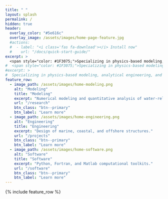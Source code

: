 ```yaml
---
title: " "
layout: splash
permalink: /
hidden: true
header:
  overlay_color: "#5e616c"
  overlay_image: /assets/images/home-page-feature.jpg
  #actions:
  #  - label: "<i class='fas fa-download'></i> Install now"
  #    url: "/docs/quick-start-guide/"
excerpt: >
  <span style="color: #1F3075;">Specializing in physics-based modeling,<br />analytical engineering, and software development<br />for marine, coastal, and offshore environments</span>
#  <span style="color: #1F3075;">Specializing in physics-based modeling, analytical engineering, and software development for marine, coastal, and offshore environments</span>
#excerpt: >
#  Specializing in physics-based modeling, analytical engineering, and software development for marine, coastal, and offshore environments
feature_row:
  - image_path: /assets/images/home-modeling.png
    alt: "Modeling"
    title: "Modeling"
    excerpt: "Numerical modeling and quantitative analysis of water-related systems."
    url: "/research"
    btn_class: "btn--primary"
    btn_label: "Learn more"
  - image_path: /assets/images/home-engineering.png
    alt: "Engineering"
    title: "Engineering"
    excerpt: "Design of marine, coastal, and offshore structures."
    url: "/projects"
    btn_class: "btn--primary"
    btn_label: "Learn more"      
  - image_path: /assets/images/home-software.png
    alt: "Software"
    title: "Software"
    excerpt: "Python, Fortran, and Matlab computational toolkits."
    url: "/software"
    btn_class: "btn--primary"
    btn_label: "Learn more"      
---
```


{% include feature_row %}
